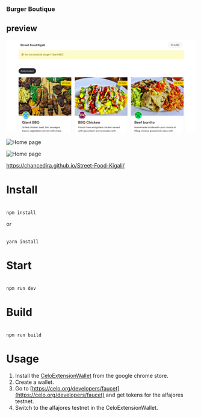 
### Burger Boutique


## preview

![Home page](https://github.com/chanceDira/Street-Food-Kigali/blob/develop/virtual/celoHome.png)

![Home page](https:/github.com/chanceDira/Street-Food-Kigali/blob/develop/virtual/celoHome1.png)

![Home page](https:/github.com/chanceDira/Street-Food-Kigali/blob/develop/virtual/celoHome2.png)

https://chancedira.github.io/Street-Food-Kigali/


# Install

```

npm install

```

or 

```

yarn install

```

# Start

```

npm run dev

```

# Build

```

npm run build

```
# Usage
1. Install the [CeloExtensionWallet](https://chrome.google.com/webstore/detail/celoextensionwallet/kkilomkmpmkbdnfelcpgckmpcaemjcdh?hl=en) from the google chrome store.
2. Create a wallet.
3. Go to [https://celo.org/developers/faucet](https://celo.org/developers/faucet) and get tokens for the alfajores testnet.
4. Switch to the alfajores testnet in the CeloExtensionWallet.





```
